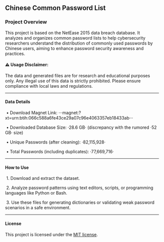 ## Chinese Common Password List



### Project Overview



This project is based on the NetEase 2015 data breach database. It analyzes and organizes common password lists to help cybersecurity researchers understand the distribution of commonly used passwords by Chinese users, aiming to enhance password security awareness and practices.



#### ⚠️ Usage Disclaimer: ####

The data and generated files are for research and educational purposes only. Any illegal use of this data is strictly prohibited. Please ensure compliance with local laws and regulations.

-----

#### Data Details ####

​    •   Download Magnet Link: ···magnet:?xt=urn:btih:066c588a6fe43ce29a07c96e4063357eb18433ab···

​    •   Downloaded Database Size: ·28.6 GB· (discrepancy with the rumored ·52 GB· size)

​    •   Unique Passwords (after cleaning): ·82,115,928·

​    •   Total Passwords (including duplicates): ·77,669,716·

---

#### How to Use ####

​    1.  Download and extract the dataset.

​    2.  Analyze password patterns using text editors, scripts, or programming languages like Python or Bash.

​    3.  Use these files for generating dictionaries or validating weak password scenarios in a safe environment.

----

#### License ####

This project is licensed under the [MIT license](https://github.com/danielmiessler/SecLists/blob/master/LICENSE).

